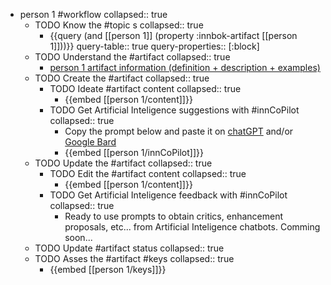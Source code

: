 
- person 1 #workflow
   collapsed:: true
  - TODO Know the #topic s
    collapsed:: true
    - {{query (and [[person 1]] (property :innbok-artifact [[person 1]]))}}
      query-table:: true
      query-properties:: [:block]
  - TODO Understand the #artifact
    collapsed:: true
    - [person 1 artifact information (definition + description + examples)](https://go.innbok.com/#/page/innBoK%2Fperson-%28id%29%2Finfo)
  - TODO Create the #artifact
     collapsed:: true
    - TODO Ideate #artifact content
      collapsed:: true
      - {{embed [[person 1/content]]}}
    - TODO Get Artificial Inteligence suggestions with #innCoPilot
      collapsed:: true
      - Copy the prompt below and paste it on [chatGPT](https://chat.openai.com) and/or [Google Bard](https://bard.google.com/chat)
      - {{embed [[person 1/innCoPilot]]}}
  - TODO Update the #artifact
    collapsed:: true
    - TODO Edit the #artifact content
     collapsed:: true
      - {{embed [[person 1/content]]}}
    - TODO Get Artificial Inteligence feedback with #innCoPilot
      collapsed:: true
      - Ready to use prompts to obtain critics, enhancement proposals, etc... from Artificial Inteligence chatbots. Comming soon...
  - TODO Update #artifact status
    collapsed:: true
  - TODO Asses the #artifact #keys
    collapsed:: true
    - {{embed [[person 1/keys]]}}



